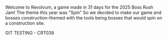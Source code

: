Welcome to Revolvum, a game made in 31 days for the 2025 Boss Rush Jam! The theme this year was "Spin" So we decided to make our game and bosses construction-themed with the tools being bosses that would spin on a construction site.

GIT TESTING - CRT038
